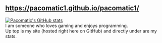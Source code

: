 ## https://pacomatic1.github.io/pacomatic1/
[![Pacomatic's GitHub stats](https://github-readme-stats.vercel.app/api?username=Pacomatic1&show=reviews,discussions_started,discussions_answered,prs_merged,prs_merged_percentage&show_icons=true&theme=tokyonight)](https://github.com/Pacomatic1/github-readme-stats)  
I am someone who loves gaming and enjoys programming.  
Up top is my site (hosted right here on GitHub) and directly under are my stats.
